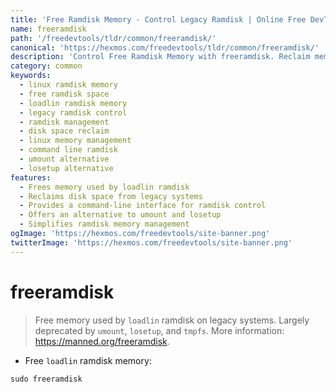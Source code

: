 ```yaml
---
title: 'Free Ramdisk Memory - Control Legacy Ramdisk | Online Free DevTools by Hexmos'
name: freeramdisk
path: '/freedevtools/tldr/common/freeramdisk/'
canonical: 'https://hexmos.com/freedevtools/tldr/common/freeramdisk/'
description: 'Control Free Ramdisk Memory with freeramdisk. Reclaim memory from legacy loadlin ramdisks. Free online tool, no registration required. Deprecated tool for Linux systems.'
category: common
keywords:
  - linux ramdisk memory
  - free ramdisk space
  - loadlin ramdisk memory
  - legacy ramdisk control
  - ramdisk management
  - disk space reclaim
  - linux memory management
  - command line ramdisk
  - umount alternative
  - losetup alternative
features:
  - Frees memory used by loadlin ramdisk
  - Reclaims disk space from legacy systems
  - Provides a command-line interface for ramdisk control
  - Offers an alternative to umount and losetup
  - Simplifies ramdisk memory management
ogImage: 'https://hexmos.com/freedevtools/site-banner.png'
twitterImage: 'https://hexmos.com/freedevtools/site-banner.png'
---
```


# freeramdisk

> Free memory used by `loadlin` ramdisk on legacy systems.
> Largely deprecated by `umount`, `losetup`, and `tmpfs`.
> More information: <https://manned.org/freeramdisk>.

- Free `loadlin` ramdisk memory:

`sudo freeramdisk`
